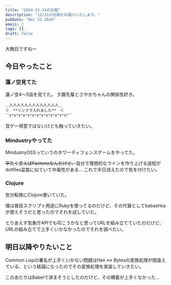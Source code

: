 ```yaml
---
title: "2024-12-31の日報"
description: "12/31の日報をお届けいたします。"
pubDate: "Dec 31 2024"
emoji: 🦊
tags: []
draft: false
---
```


大晦日ですね〜

## 今日やったこと

### 蓮ノ空見てた

蓮ノ空4〜5話を見てた。 夕霧先輩とさやかちゃんの関係性好き。

```
＿人人人人人人人人人人人人人＿
＞　**リンクラ入れました**　＜
￣Y^Y^Y^Y^Y^Y^Y^Y^Y^Y^Y^Y^Y^￣
```

音ゲー得意ではないけども触っていきたい。

### Mindustryやってた

MindustryOSSっていうのタワーディフェンスゲームをやってた。

~~平たく言えばFactorioなんだけど、~~自分で理想的なラインを作り上げる過程がdotfiles盆栽に似ていて中毒性がある...
これで半日消えたので気を付けたい。

### Clojure

気分転換にClojure書いていた。

僕は普段スクリプト用途にRubyを使ってるのだけど、その代替としてbabashkaが使えそうだと思ったのでそれを試していた。

とりあえず気象庁APIでも叩こうかなと思ってURLを組み立てていたのだけど、URLの組み立てで上手くいかなかったのでそれを調べたい。

## 明日以降やりたいこと

Common Lispの署名が上手くいかない問題はHex <->
Bytesの変換処理が間違えている、という結論になったのでその変換処理を実装していきたい。

このあたりはBabelで済まそうとしたのだけど、その横着が上手くなかった...
